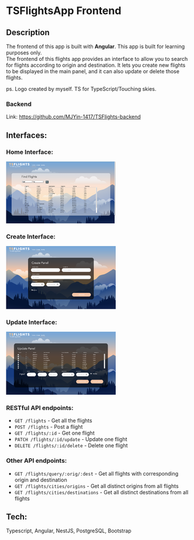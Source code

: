 # TSFlightsApp Frontend

## Description
The frontend of this app is built with **Angular**.
This app is built for learning purposes only.  
The frontend of this flights app provides an interface to allow you to search for flights according to origin and destination. It lets you create new flights to be displayed in the main panel, and it can also update or delete those flights.

ps. Logo created by myself. TS for TypeScript/Touching skies.
### Backend
Link: https://github.com/MJYin-1417/TSFlights-backend

## Interfaces:

### Home Interface: 
<img
  src="/home.png"
  alt="Home"
  title="Home Page"
  style="display: inline-block; margin: 0 auto; max-width: 300px">

### Create Interface: 
<img
  src="/create.png"
  alt="Create"
  title="Create Page"
  style="display: inline-block; margin: 0 auto; max-width: 300px">
 
### Update Interface: 
<img
  src="/update.png"
  alt="Create"
  title="Update Page"
  style="display: inline-block; margin: 0 auto; max-width: 300px">

### RESTful API endpoints:
  - `GET /flights` - Get all the flights
  - `POST /flights` - Post a flight
  - `GET /flights/:id` - Get one flight
  - `PATCH /flights/:id/update` - Update one flight
  - `DELETE /flights/:id/delete` - Delete one flight

### Other API endpoints:
  - `GET /flights/query/:orig/:dest` - Get all flights with corresponding origin and destination
  - `GET /flights/cities/origins` - Get all distinct origins from all flights
  - `GET /flights/cities/destinations` - Get all distinct destinations from all flights

## Tech:
Typescript, Angular, NestJS, PostgreSQL, Bootstrap



